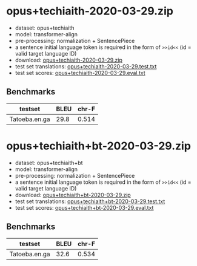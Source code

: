 # opus+techiaith-2020-03-29.zip

* dataset: opus+techiaith
* model: transformer-align
* pre-processing: normalization + SentencePiece
* a sentence initial language token is required in the form of `>>id<<` (id = valid target language ID)
* download: [opus+techiaith-2020-03-29.zip](https://object.pouta.csc.fi/OPUS-MT-models/en-ga+cy+br+gd+kv+gv/opus+techiaith-2020-03-29.zip)
* test set translations: [opus+techiaith-2020-03-29.test.txt](https://object.pouta.csc.fi/OPUS-MT-models/en-ga+cy+br+gd+kv+gv/opus+techiaith-2020-03-29.test.txt)
* test set scores: [opus+techiaith-2020-03-29.eval.txt](https://object.pouta.csc.fi/OPUS-MT-models/en-ga+cy+br+gd+kv+gv/opus+techiaith-2020-03-29.eval.txt)

## Benchmarks

| testset               | BLEU  | chr-F |
|-----------------------|-------|-------|
| Tatoeba.en.ga 	| 29.8 	| 0.514 |

# opus+techiaith+bt-2020-03-29.zip

* dataset: opus+techiaith+bt
* model: transformer-align
* pre-processing: normalization + SentencePiece
* a sentence initial language token is required in the form of `>>id<<` (id = valid target language ID)
* download: [opus+techiaith+bt-2020-03-29.zip](https://object.pouta.csc.fi/OPUS-MT-models/en-ga+cy+br+gd+kv+gv/opus+techiaith+bt-2020-03-29.zip)
* test set translations: [opus+techiaith+bt-2020-03-29.test.txt](https://object.pouta.csc.fi/OPUS-MT-models/en-ga+cy+br+gd+kv+gv/opus+techiaith+bt-2020-03-29.test.txt)
* test set scores: [opus+techiaith+bt-2020-03-29.eval.txt](https://object.pouta.csc.fi/OPUS-MT-models/en-ga+cy+br+gd+kv+gv/opus+techiaith+bt-2020-03-29.eval.txt)

## Benchmarks

| testset               | BLEU  | chr-F |
|-----------------------|-------|-------|
| Tatoeba.en.ga 	| 32.6 	| 0.534 |

